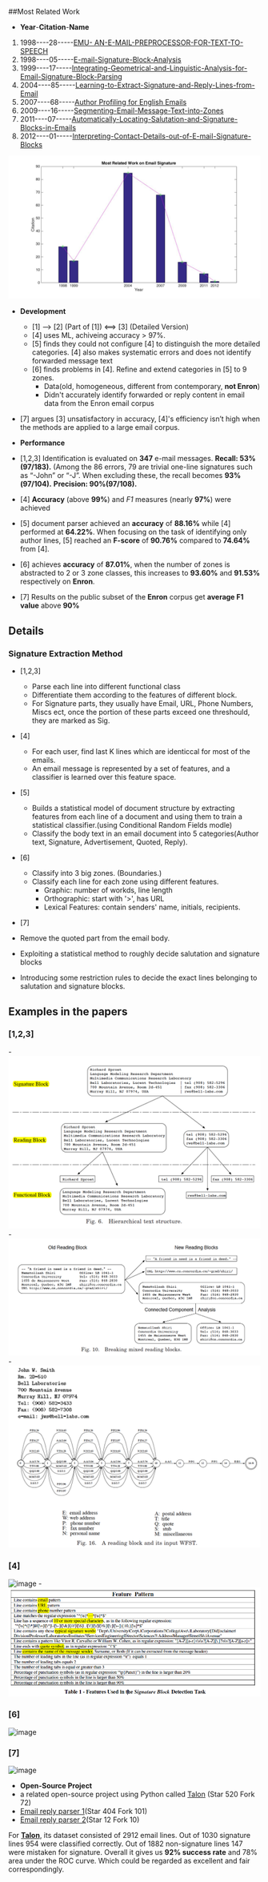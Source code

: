 ##Most Related Work 
 - **Year**-**Citation**-**Name**

1. 1998----28-----[EMU- AN-E-MAIL-PREPROCESSOR-FOR-TEXT-TO-SPEECH](http://ieeexplore.ieee.org/xpls/abs_all.jsp?arnumber=738941)
2. 1998----05-----[E-mail-Signature-Block-Analysis](http://ieeexplore.ieee.org/xpls/abs_all.jsp?arnumber=711900)
3. 1999----17-----[Integrating-Geometrical-and-Linguistic-Analysis-for-Email-Signature-Block-Parsing](http://dl.acm.org/citation.cfm?id=326442)
4. 2004----85-----[Learning-to-Extract-Signature-and-Reply-Lines-from-Email](http://www.cs.cmu.edu/~wcohen/postscript/email-2004.pdf)
5. 2007----68-----[Author Profiling for English Emails](http://hum.csse.unimelb.edu.au/pacling2007/pdf/PACLING200730.pdf)
6. 2009----16-----[Segmenting-Email-Message-Text-into-Zones](http://dl.acm.org/citation.cfm?id=1699632)
7. 2011----07-----[Automatically-Locating-Salutation-and-Signature-Blocks-in-Emails](http://ieeexplore.ieee.org/xpls/abs_all.jsp?arnumber=6019891&tag=1)
8. 2012----01-----[Interpreting-Contact-Details-out-of-E-mail-Signature-Blocks](http://dl.acm.org/citation.cfm?id=2188211)

![citation map](history_develop.jpg)

- **Development**
  - [1] --> [2] (Part of [1]) <==> [3] (Detailed Version)
  - [4] uses ML, achiveing accuracy > 97%.
  - [5] finds they could not configure [4] to distinguish the more detailed categories. [4] also makes systematic errors and does not identify forwarded message text
  - [6] finds problems in [4]. Refine and extend categories in [5] to 9 zones. 
    - Data(old, homogeneous, different from contemporary, **not Enron**)
    - Didn't accurately identify forwarded or reply content in email data from the
Enron email corpus
 - [7] argues [3] unsatisfactory in accuracy, [4]'s  efficiency isn’t high when the methods are applied to a large email corpus.

- **Performance**
 - [1,2,3] Identification is evaluated on __347__ e-mail messages. 
__Recall: 53% (97/183).__ (Among the 86 errors, 79 are trivial one-line signatures such as “-John” or “-J”. When excluding these, the recall becomes __93%(97/104).__ 
__Precision: 90%(97/108).__
 - [4] __Accuracy__ (above __99%__) and _F1_ measures (nearly __97%__) were achieved
 - [5] document parser achieved an **accuracy** of **88.16%** while [4] performed at **64.22%**. When focusing on the task of identifying only author lines, [5] reached an **F-score** of **90.76%** compared to **74.64%** from [4].
 - [6] achieves **accuracy** of **87.01%**, when the number of zones is abstracted to 2 or 3 zone classes, this increases to **93.60%** and **91.53%** respectively on **Enron**.
 - [7] Results on the public subset of the **Enron** corpus get **average F1 value** above **90%**


## Details
### Signature Extraction Method
- [1,2,3] 
  - Parse each line into different functional class
  - Differentiate them according to the features of different block. 
  - For Signature parts, they usually have Email, URL, Phone Numbers, Miscs ect, once the portion of these parts exceed one threshould, they are marked as Sig.

- [4] 
  - For each user, find last K lines which are identiccal for most of the emails.
  - An email message is represented by a set of features, and a classifier is
learned over this feature space.

- [5]
  - Builds a statistical model of document structure by extracting features from each line of a document and using them to train a statistical classifier.(using Conditional Random Fields modle)
  - Classify the body text in an email document into 5 categories(Author text, Signature, Advertisement, Quoted, Reply).

- [6] 
  - Classify into 3 big zones. (Boundaries.)
  - Classify each line for each zone using different features. 
    - Graphic: number of workds, line length
    - Orthographic: start with '>', has URL
    - Lexical Features: contain senders' name, initials, recipients.
- [7]
 -  Remove the quoted part from the email body. 
 -  Exploiting a statistical method to roughly decide salutation and signature blocks
 -  Introducing some restriction rules to decide the exact lines belonging to salutation and signature blocks.



## Examples in the papers
### [1,2,3]
 -![Screen Shot 2016-01-27 at 2.10.43 PM.png](img/FC88982F824B284519BC6823D6350779.png)		 
 -![Screen Shot 2016-01-27 at 2.11.13 PM.png](img/C976B739B1EE572FD3192CD10D1F51B3.png)		
 -![Screen Shot 2016-01-27 at 2.13.58 PM.png](img/0C7A39A738C45F6380F11D30493DF6F1.png)
 
### [4]
![image](https://cloud.githubusercontent.com/assets/15117843/12956825/e8dff7b8-cff7-11e5-81b2-90dc7a4707d1.png)
-![Screen Shot 2016-01-27 at 2.04.43 PM.png](img/D1B45FA00952AD4130BB007FA37FF4B9.png)

### [6]
![image](https://cloud.githubusercontent.com/assets/15117843/12956834/f8afa800-cff7-11e5-902d-1d59227afa08.png)

### [7]
![image](https://cloud.githubusercontent.com/assets/15117843/12956969/947a98bc-cff8-11e5-838d-3b65f524e617.png)

- **Open-Source Project**
 - a related open-source project using Python called [Talon](https://github.com/mailgun/talon) (Star 520 Fork 72)
 - [Email reply parser 1](https://github.com/github/email_reply_parser)(Star 404 Fork 101)
 - [Email reply parser 2](https://github.com/lawrencepit/email_reply_parser)(Star 12 Fork 10)
 
For **[Talon](http://blog.mailgun.com/open-sourcing-our-email-signature-parsing-library/)**, its dataset consisted of 2912 email lines. Out of 1030 signature lines 954 were classified correctly. Out of 1882 non-signature lines 147 were mistaken for signature. Overall it gives us **92% success rate** and 78% area under the ROC curve. Which could be regarded as excellent and fair correspondingly.


